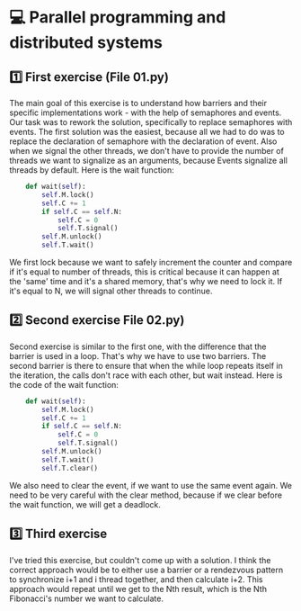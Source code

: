 # :computer: Parallel programming and distributed systems
## :one: First exercise (File 01.py)
The main goal of this exercise is to understand how barriers and their specific implementations work - with the help of semaphores and events. Our task was to rework the solution, specifically to replace semaphores with events. The first solution was the easiest, because all we had to do was to replace the declaration of semaphore with the declaration of event. Also when we signal the other threads, we don't have to provide the number of threads we want to signalize as an arguments, because Events signalize all threads by default. Here is the wait function:

```python
    def wait(self):
        self.M.lock()
        self.C += 1
        if self.C == self.N:
            self.C = 0
            self.T.signal()
        self.M.unlock()
        self.T.wait()
```
We first lock because we want to safely increment the counter and compare if it's equal to number of threads, this is critical because it can happen at the 'same' time and it's a shared memory, that's why we need to lock it. If it's equal to N, we will signal other threads to continue.
## :two: Second exercise File 02.py)
Second exercise is similar to the first one, with the difference that the barrier is used in a loop. That's why we have to use two barriers. The second barrier is there to ensure that when the while loop repeats itself in the iteration, the calls don't race with each other, but wait instead. Here is the code of the wait function:
```python
    def wait(self):
        self.M.lock()
        self.C += 1
        if self.C == self.N:
            self.C = 0
            self.T.signal()
        self.M.unlock()
        self.T.wait()
        self.T.clear()
```
We also need to clear the event, if we want to use the same event again. We need to be very careful with the clear method, because if we clear before the wait function, we will get a deadlock.
## :three: Third exercise
I've tried this exercise, but couldn't come up with a solution. I think the correct approach would be to either use a barrier or a rendezvous pattern to synchronize i+1 and i thread together, and then calculate i+2. This approach would repeat until we get to the Nth result, which is the Nth Fibonacci's number we want to calculate.

